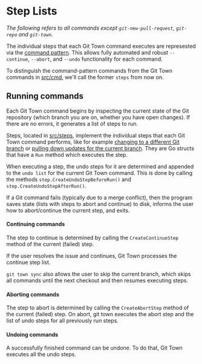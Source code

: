 # Step Lists

_The following refers to all commands except `git-new-pull-request`, `git-repo` and `git-town`._

The individual steps that each Git Town command executes are represested via the
[command pattern](https://en.wikipedia.org/wiki/Command_pattern).
This allows fully automated and robust `--continue`, `--abort`,
and `--undo` functionality for each command.

To distinguish the command-pattern commands from the Git Town commands in [src/cmd](../../src/cmd),
we'll call the former `steps` from now on.

## Running commands

Each Git Town command begins by inspecting the current state of the Git repository
(which branch you are on, whether you have open changes).
If there are no errors, it generates a list of steps to run.

Steps, located in [src/steps](../../src/steps),
implement the individual steps that each Git Town command performs,
like for example [changing to a different Git branch](../../src/steps/checkout_branch_step.go)
or [pulling down updates for the current branch](../../src/steps/pull_branch_step.go).
They are Go structs that have a `Run` method which executes the step.

When executing a step, the undo steps for it are determined
and appended to the `undo list` for the current Git Town command.
This is done by calling the methods `step.CreateUndoStepBeforeRun()`
and `step.CreateUndoStepAfterRun()`.

If a Git command fails (typically due to a merge conflict),
then the program saves state (lists with steps to abort and continue) to disk,
informs the user how to abort/continue the current step,
and exits.

#### Continuing commands

The step to continue is determined by calling the `CreateContinueStep` method of the current (failed) step.

If the user resolves the issue and continues,
Git Town processes the continue step list.

`git town sync` also allows the user to skip the current branch,
which skips all commands until the next checkout and then resumes executing steps.

#### Aborting commands

The step to abort is determined by calling the `CreateAbortStep` method of the current (failed) step. On abort, git town executes the abort step and the list of undo steps for all previously run steps.

#### Undoing commands

A successfully finished command can be undone.
To do that, Git Town executes all the undo steps.
